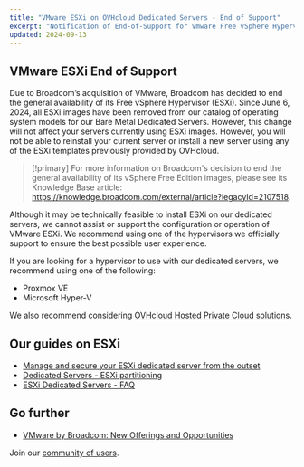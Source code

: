 ```yaml
---
title: "VMware ESXi on OVHcloud Dedicated Servers - End of Support"
excerpt: "Notification of End-of-Support for Vmware Free vSphere Hypervisor (ESXi) on OVHcloud Dedicated Servers"
updated: 2024-09-13
---
```


## VMware ESXi End of Support

Due to Broadcom’s acquisition of VMware, Broadcom has decided to end the general availability of its Free vSphere Hypervisor (ESXi). Since June 6, 2024, all ESXi images have been removed from our catalog of operating system models for our Bare Metal Dedicated Servers. However, this change will not affect your servers currently using ESXi images. However, you will not be able to reinstall your current server or install a new server using any of the ESXi templates previously provided by OVHcloud.

> [!primary]
> For more information on Broadcom's decision to end the general availability of its vSphere Free Edition images, please see its Knowledge Base article: <https://knowledge.broadcom.com/external/article?legacyId=2107518>.

Although it may be technically feasible to install ESXi on our dedicated servers, we cannot assist or support the configuration or operation of VMware ESXi. We recommend using one of the hypervisors we officially support to ensure the best possible user experience.

If you are looking for a hypervisor to use with our dedicated servers, we recommend using one of the following:

- Proxmox VE
- Microsoft Hyper-V

We also recommend considering [OVHcloud Hosted Private Cloud solutions](/links/hosted-private-cloud/hosted-private-cloud).

## Our guides on ESXi

- [Manage and secure your ESXi dedicated server from the outset](/pages/bare_metal_cloud/dedicated_servers/esxi-hardening)
- [Dedicated Servers - ESXi partitioning](/pages/bare_metal_cloud/dedicated_servers/esxi-partitioning)
- [ESXi Dedicated Servers - FAQ](https://help.ovhcloud.com/csm/en-gb-dedicated-servers-esxi-faq?id=kb_article_view&sysparm_article=KB0056381)

## Go further

- [VMware by Broadcom: New Offerings and Opportunities](https://blog.ovhcloud.com/vmware-by-broadcom-new-offerings-and-opportunities-vcf/)

Join our [community of users](/links/community).
